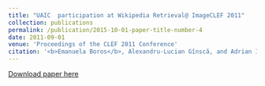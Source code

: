 ```yaml
---
title: "UAIC  participation at Wikipedia Retrieval@ ImageCLEF 2011"
collection: publications
permalink: /publication/2015-10-01-paper-title-number-4
date: 2011-09-01
venue: 'Proceedings of the CLEF 2011 Conference'
citation: '<b>Emanuela Boros</b>, Alexandru-Lucian Gînscă, and Adrian Iftene. <i>UAIC  participation at Wikipedia Retrieval@ ImageCLEF 2011</i>. (2011). Proceedings of the CLEF 2011 Conference, Amsterdam, The Netherlands, September 19-22, 2011.'
---
```


[Download paper here](https://citeseerx.ist.psu.edu/viewdoc/download?doi=10.1.1.665.8100&rep=rep1&type=pdf)

